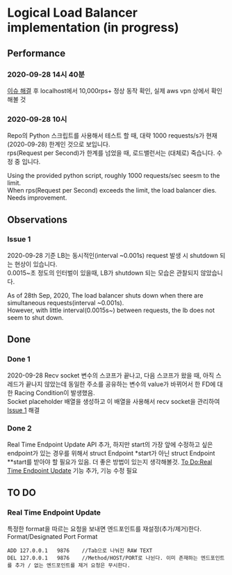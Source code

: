 # Logical Load Balancer implementation (in progress)

## Performance
### 2020-09-28 14시 40분
[이슈 해결](#done-1) 후 localhost에서 10,000rps+ 정상 동작 확인, 실제 aws vpn 상에서 확인해볼 것

### 2020-09-28 10시
Repo의 Python 스크립트를 사용해서 테스트 할 때, 대략 1000 requests/s가 현재(2020-09-28) 한계인 것으로 보입니다.\
rps(Request per Second)가 한계를 넘었을 때, 로드밸런서는 (대체로) 죽습니다. 수정 중 입니다.

Using the provided python script, roughly 1000 requests/sec seesm to the limit.\
When rps(Request per Second) exceeds the limit, the load balancer dies. Needs improvement.

## Observations
### Issue 1
2020-09-28 기준 LB는 동시적인(interval \~0.001s) request 발생 시 shutdown 되는 현상이 있습니다.\
0.0015\~초 정도의 인터벌이 있을때, LB가 shutdown 되는 모습은 관찰되지 않았습니다.

As of 28th Sep, 2020, The load balancer shuts down when there are simultaneous requests(interval ~0.001s).\
However, with little interval(0.0015s~) between requests, the lb does not seem to shut down.

## Done
### Done 1
2020-09-28 Recv socket 변수의 스코프가 끝나고, 다음 스코프가 왔을 때, 아직 스레드가 끝나지 않았는데 동일한 주소를 공유하는 변수의 value가 바뀌어서 한 FD에 대한 Racing Condition이 발생했음.\
Socket placeholder 배열을 생성하고 이 배열을 사용해서 recv socket을 관리하여 [Issue 1](#issue-1) 해결

### Done 2
Real Time Endpoint Update API 추가, 하지만 start의 가장 앞에 수정하고 싶은 endpoint가 있는 경우를 위해서 struct Endpoint \*start가 아닌 struct Endpoint \*\*start를 받아야 할 필요가 있음. 더 좋은 방법이 있는지 생각해볼것. [To Do:Real Time Endpoint Update](#real-time-endpoint-update) 기능 추가, 기능 수정 필요

## TO DO
### Real Time Endpoint Update
특정한 format을 따르는 요청을 보내면 엔드포인트를 재설정(추가/제거)한다.
Format/Designated Port
Format 

    ADD 127.0.0.1   9876    //Tab으로 나눠진 RAW TEXT
    DEL 127.0.0.1   9876    //Method/HOST/PORT로 나뉜다. 이미 존재하는 엔드포인트를 추가 / 없는 엔드포인트를 제거 요청은 무시한다.



